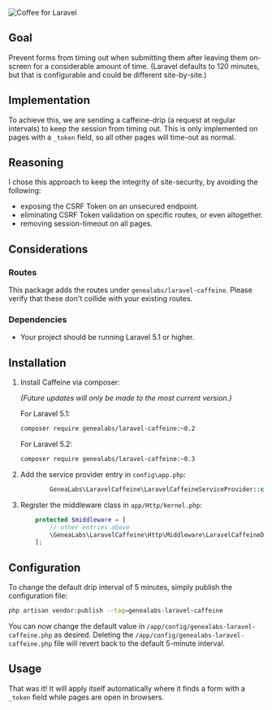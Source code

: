 ![Coffee for Laravel](https://github.com/GeneaLabs/laravel-caffeine/blob/master/caffeine.jpg)

## Goal
Prevent forms from timing out when submitting them after leaving them on-screen for a considerable amount of time.
(Laravel defaults to 120 minutes, but that is configurable and could be different site-by-site.)

## Implementation
To achieve this, we are sending a caffeine-drip (a request at regular intervals) to keep the session from timing out.
This is only implemented on pages with a `_token` field, so all other pages will time-out as normal.

## Reasoning
I chose this approach to keep the integrity of site-security, by avoiding the following:
- exposing the CSRF Token on an unsecured endpoint.
- eliminating CSRF Token validation on specific routes, or even altogether.
- removing session-timeout on all pages.

## Considerations
### Routes
This package adds the routes under `genealabs/laravel-caffeine`. Please verify that these don't collide with your
existing routes.

### Dependencies
- Your project should be running Laravel 5.1 or higher.

## Installation
1. Install Caffeine via composer:

   _(Future updates will only be made to the most current version.)_

   For Laravel 5.1:
   ```sh
   composer require genealabs/laravel-caffeine:~0.2
   ```

   For Laravel 5.2:
   ```sh
   composer require genealabs/laravel-caffeine:~0.3
   ```

2. Add the service provider entry in `config\app.php`:
   ```php
           GeneaLabs\LaravelCaffeine\LaravelCaffeineServiceProvider::class,
   ```

3. Register the middleware class in `app/Http/kernel.php`:
   ```php
       protected $middleware = [
           // other entries above
           \GeneaLabs\LaravelCaffeine\Http\Middleware\LaravelCaffeineDripMiddleware::class,
       ];
   ```

## Configuration
To change the default drip interval of 5 minutes, simply publish the configuration file:
```sh
php artisan vendor:publish --tag=genealabs-laravel-caffeine
```

You can now change the default value in `/app/config/genealabs-laravel-caffeine.php` as desired. Deleting the
`/app/config/genealabs-laravel-caffeine.php` file will revert back to the default 5-minute interval.

## Usage
That was it! It will apply itself automatically where it finds a form
with a `_token` field while pages are open in browsers.

